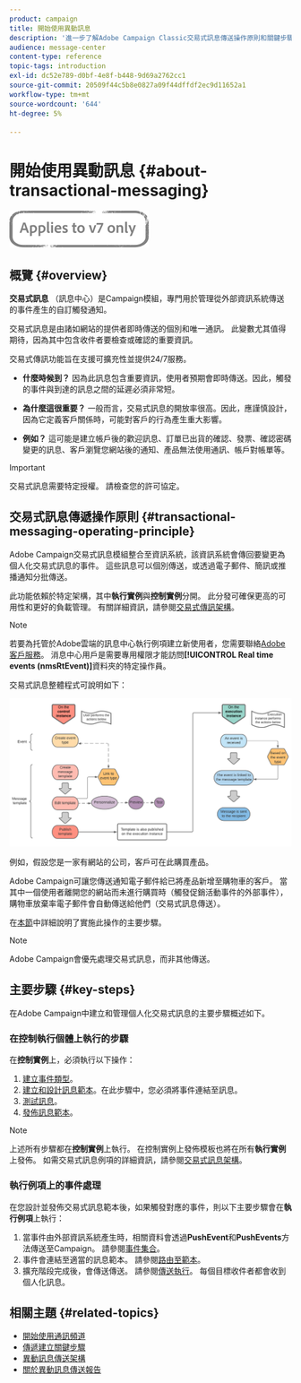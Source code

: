 ```yaml
---
product: campaign
title: 開始使用異動訊息
description: '進一步了解Adobe Campaign Classic交易式訊息傳送操作原則和關鍵步驟。 '
audience: message-center
content-type: reference
topic-tags: introduction
exl-id: dc52e789-d0bf-4e8f-b448-9d69a2762cc1
source-git-commit: 20509f44c5b8e0827a09f44dffdf2ec9d11652a1
workflow-type: tm+mt
source-wordcount: '644'
ht-degree: 5%

---
```



# 開始使用異動訊息 {#about-transactional-messaging}

![](../../assets/v7-only.svg)

## 概覽 {#overview}

**交易式訊息** （訊息中心）是Campaign模組，專門用於管理從外部資訊系統傳送的事件產生的自訂觸發通知。

交易式訊息是由諸如網站的提供者即時傳送的個別和唯一通訊。 此變數尤其值得期待，因為其中包含收件者要檢查或確認的重要資訊。

交易式傳訊功能旨在支援可擴充性並提供24/7服務。

* **什麼時候到？** 因為此訊息包含重要資訊，使用者預期會即時傳送。因此，觸發的事件與到達的訊息之間的延遲必須非常短。

* **為什麼這很重要？** 一般而言，交易式訊息的開放率很高。因此，應謹慎設計，因為它定義客戶關係時，可能對客戶的行為產生重大影響。

* **例如？** 這可能是建立帳戶後的歡迎訊息、訂單已出貨的確認、發票、確認密碼變更的訊息、客戶瀏覽您網站後的通知、產品無法使用通訊、帳戶對帳單等。

>[!IMPORTANT]
>
>交易式訊息需要特定授權。 請檢查您的許可協定。

<!--Before starting with transactional messaging, make sure you read the corresponding [best practices and limitations]().-->

## 交易式訊息傳遞操作原則 {#transactional-messaging-operating-principle}

Adobe Campaign交易式訊息模組整合至資訊系統，該資訊系統會傳回要變更為個人化交易式訊息的事件。 這些訊息可以個別傳送，或透過電子郵件、簡訊或推播通知分批傳送。

此功能依賴於特定架構，其中&#x200B;**執行實例**&#x200B;與&#x200B;**控制實例**&#x200B;分開。 此分發可確保更高的可用性和更好的負載管理。 有關詳細資訊，請參閱[交易式傳訊架構](../../message-center/using/transactional-messaging-architecture.md)。

>[!NOTE]
>
>若要為托管於Adobe雲端的訊息中心執行例項建立新使用者，您需要聯絡[Adobe客戶服務](https://helpx.adobe.com/tw/enterprise/admin-guide.html/enterprise/using/support-for-experience-cloud.ug.html)。 消息中心用戶是需要專用權限才能訪問&#x200B;**[!UICONTROL Real time events (nmsRtEvent)]**&#x200B;資料夾的特定操作員。

交易式訊息整體程式可說明如下：

![](assets/transactional-msg-overview.png)

例如，假設您是一家有網站的公司，客戶可在此購買產品。

Adobe Campaign可讓您傳送通知電子郵件給已將產品新增至購物車的客戶。 當其中一個使用者離開您的網站而未進行購買時（觸發促銷活動事件的外部事件），購物車放棄率電子郵件會自動傳送給他們（交易式訊息傳送）。

在[本節](#key-steps)中詳細說明了實施此操作的主要步驟。

>[!NOTE]
>
>Adobe Campaign會優先處理交易式訊息，而非其他傳送。

## 主要步驟 {#key-steps}

在Adobe Campaign中建立和管理個人化交易式訊息的主要步驟概述如下。

### 在控制執行個體上執行的步驟

在&#x200B;**控制實例**&#x200B;上，必須執行以下操作：

1. [建立事件類型](../../message-center/using/creating-event-types.md)。
1. [建立和設計訊息範本](../../message-center/using/creating-the-message-template.md)。在此步驟中，您必須將事件連結至訊息。
1. [測試訊息](../../message-center/using/testing-message-templates.md)。
1. [發佈訊息範本](../../message-center/using/publishing-message-templates.md)。

>[!NOTE]
>
>上述所有步驟都在&#x200B;**控制實例**&#x200B;上執行。 在控制實例上發佈模板也將在所有&#x200B;**執行實例**&#x200B;上發佈。 如需交易式訊息例項的詳細資訊，請參閱[交易式訊息架構](../../message-center/using/transactional-messaging-architecture.md)。

### 執行例項上的事件處理

在您設計並發佈交易式訊息範本後，如果觸發對應的事件，則以下主要步驟會在&#x200B;**執行例項**&#x200B;上執行：

1. 當事件由外部資訊系統產生時，相關資料會透過&#x200B;**PushEvent**&#x200B;和&#x200B;**PushEvents**&#x200B;方法傳送至Campaign。 請參閱[事件集合](../../message-center/using/about-event-processing.md#event-collection)。
1. 事件會連結至適當的訊息範本。 請參閱[路由至範本](../../message-center/using/about-event-processing.md#routing-towards-a-template)。
1. 擴充階段完成後，會傳送傳送。 請參閱[傳送執行](../../message-center/using/delivery-execution.md)。 每個目標收件者都會收到個人化訊息。

## 相關主題 {#related-topics}

* [開始使用通訊頻道](../../delivery/using/communication-channels.md)
* [傳遞建立關鍵步驟](../../delivery/using/steps-about-delivery-creation-steps.md)
* [異動訊息傳送架構](../../message-center/using/transactional-messaging-architecture.md)
* [關於異動訊息傳送報告](../../message-center/using/about-transactional-messaging-reports.md)
